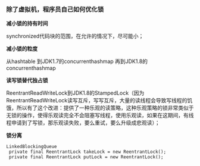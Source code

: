 ### 除了虚拟机，程序员自己如何优化锁

**减小锁的持有时间**

synchronized代码块的范围，在允许的情况下，尽可能小；

**减小锁的粒度**

从hashtable 到JDK1.7的concurrenthashmap 再到JDK1.8的concurrenthashmap

**读写锁替代独占锁**

ReentrantReadWriteLock到JDK1.8的StampedLock（因为ReentrantReadWriteLock读写互斥，写写互斥，大量的读线程会导致写线程的饥饿，所以有了这个改进：提供了一种乐观的读策略，这种乐观策略的锁非常类似于无锁的操作，使得乐观读完全不会阻塞写线程，使用乐观读，如果在这期间，有线程申请到了写锁，那乐观读失败，要么重试，要么升级成悲观读）；

**锁分离**

```
LinkedBlockingQueue
 private final ReentrantLock takeLock = new ReentrantLock();
 private final ReentrantLock putLock = new ReentrantLock();
```